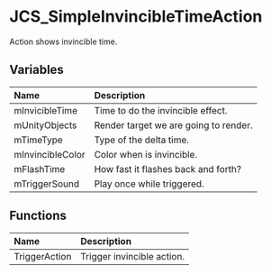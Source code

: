 # JCS_SimpleInvincibleTimeAction

Action shows invincible time.

## Variables

| Name             | Description                           |
|:-----------------|:--------------------------------------|
| mInvicibleTime   | Time to do the invincible effect.     |
| mUnityObjects    | Render target we are going to render. |
| mTimeType        | Type of the delta time.               |
| mInvincibleColor | Color when is invincible.             |
| mFlashTime       | How fast it flashes back and forth?   |
| mTriggerSound    | Play once while triggered.            |

## Functions

| Name          | Description                |
|:--------------|:---------------------------|
| TriggerAction | Trigger invincible action. |
